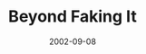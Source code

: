 ---
layout: message
category: message
series: "Living Out Loud"
title: "Beyond Faking It"
date: 2002-09-08
message_id: 265
---